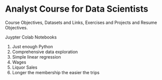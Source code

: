 # Analyst Course for Data Scientists
Course Objectives, Datasets and Links, Exercises and Projects and Resume Objectives.

Juypter Colab Notebooks
  1) Just enough Python
  2) Comprehensive data exploration
  3) Simple linear regression
  4) Wages
  5) Liquor Sales
  6) Longer the membership the easier the trips
